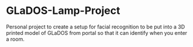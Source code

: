 # GLaDOS-Lamp-Project
Personal project to create a setup for facial recognition to be put into a 3D printed model of GLaDOS from portal so that it can identify when you enter a room.
